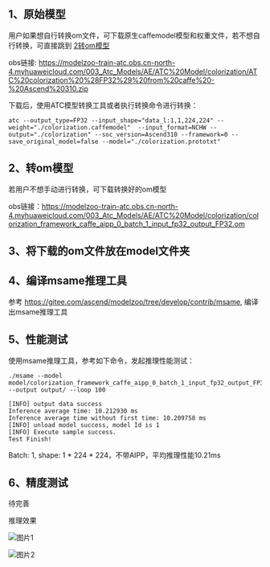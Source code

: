 ## 1、原始模型
用户如果想自行转换om文件，可下载原生caffemodel模型和权重文件，若不想自行转换，可直接跳到 [2转om模型](#转om模型) 

obs链接: https://modelzoo-train-atc.obs.cn-north-4.myhuaweicloud.com/003_Atc_Models/AE/ATC%20Model/colorization/ATC%20colorization%20%28FP32%29%20from%20caffe%20-%20Ascend%20310.zip

下载后，使用ATC模型转换工具或者执行转换命令进行转换：
```
atc --output_type=FP32 --input_shape="data_l:1,1,224,224" --weight="./colorization.caffemodel"  --input_format=NCHW --output="./colorization" --soc_version=Ascend310 --framework=0 --save_original_model=false --model="./colorization.prototxt" 
```


## 2、转om模型
若用户不想手动进行转换，可下载转换好的om模型

obs链接：https://modelzoo-train-atc.obs.cn-north-4.myhuaweicloud.com/003_Atc_Models/AE/ATC%20Model/colorization/colorization_framework_caffe_aipp_0_batch_1_input_fp32_output_FP32.om


## 3、将下载的om文件放在model文件夹

## 4、编译msame推理工具
参考 https://gitee.com/ascend/modelzoo/tree/develop/contrib/msame, 编译出msame推理工具

## 5、性能测试
使用msame推理工具，参考如下命令，发起推理性能测试： 

```
./msame --model model/colorization_framework_caffe_aipp_0_batch_1_input_fp32_output_FP32.om --output output/ --loop 100
```
```
[INFO] output data success
Inference average time: 10.212930 ms
Inference average time without first time: 10.209758 ms
[INFO] unload model success, model Id is 1
[INFO] Execute sample success.
Test Finish!
```
Batch: 1, shape: 1 * 224 * 224，不带AIPP，平均推理性能10.21ms

## 6、精度测试
待完善

推理效果

![图片1](C:\Users\Administrator\Desktop\图片1.png)

![图片2](C:\Users\Administrator\Desktop\图片2.png)